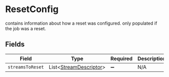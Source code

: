# ResetConfig

contains information about how a reset was configured. only populated if the job was a reset.


## Fields

| Field                                                             | Type                                                              | Required                                                          | Description                                                       |
| ----------------------------------------------------------------- | ----------------------------------------------------------------- | ----------------------------------------------------------------- | ----------------------------------------------------------------- |
| `streamsToReset`                                                  | List<[StreamDescriptor](../../models/shared/StreamDescriptor.md)> | :heavy_minus_sign:                                                | N/A                                                               |